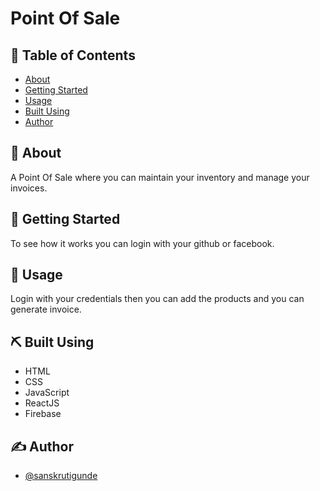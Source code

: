 # Point Of Sale

## 📝 Table of Contents

- [About](#about)
- [Getting Started](#getting_started)
- [Usage](#usage)
- [Built Using](#built_using)
- [Author](#author)

## 🧐 About <a name = "about"></a>

A Point Of Sale where you can maintain your inventory and manage your invoices.

## 🏁 Getting Started <a name = "getting_started"></a>

To see how it works you can login with your github or facebook.

## 🎈 Usage <a name = "usage"></a>

Login with your credentials then you can add the products and you can generate invoice.

## ⛏️ Built Using <a name = "built_using"></a>

- HTML
- CSS
- JavaScript
- ReactJS
- Firebase

## ✍️ Author <a name = "author"></a>

- [@sanskrutigunde](https://github.com/sanskrutigunde)
